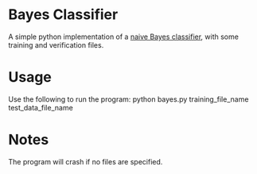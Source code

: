 Bayes Classifier
================

A simple python implementation of a [naive Bayes classifier](http://en.wikipedia.org/wiki/Naive_Bayes_classifier), with some training and verification files.

Usage
=====

Use the following to run the program:
    python bayes.py training_file_name test_data_file_name


Notes
=====

The program will crash if no files are specified.
